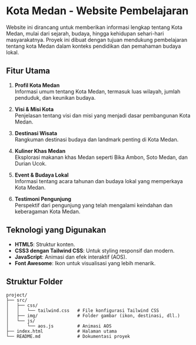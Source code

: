 # Kota Medan - Website Pembelajaran

Website ini dirancang untuk memberikan informasi lengkap tentang Kota Medan, mulai dari sejarah, budaya, hingga kehidupan sehari-hari masyarakatnya. Proyek ini dibuat dengan tujuan mendukung pembelajaran tentang kota Medan dalam konteks pendidikan dan pemahaman budaya lokal.

## Fitur Utama

1. **Profil Kota Medan**  
   Informasi umum tentang Kota Medan, termasuk luas wilayah, jumlah penduduk, dan keunikan budaya.

2. **Visi & Misi Kota**  
   Penjelasan tentang visi dan misi yang menjadi dasar pembangunan Kota Medan.

3. **Destinasi Wisata**  
   Rangkuman destinasi budaya dan landmark penting di Kota Medan.

4. **Kuliner Khas Medan**  
   Eksplorasi makanan khas Medan seperti Bika Ambon, Soto Medan, dan Durian Ucok.

5. **Event & Budaya Lokal**  
   Informasi tentang acara tahunan dan budaya lokal yang memperkaya Kota Medan.

6. **Testimoni Pengunjung**  
   Perspektif dari pengunjung yang telah mengalami keindahan dan keberagaman Kota Medan.

## Teknologi yang Digunakan

- **HTML5**: Struktur konten.
- **CSS3 dengan Tailwind CSS**: Untuk styling responsif dan modern.
- **JavaScript**: Animasi dan efek interaktif (AOS).
- **Font Awesome**: Ikon untuk visualisasi yang lebih menarik.

## Struktur Folder

```plaintext
project/
├── src/
│   ├── css/
│   │   └── tailwind.css   # File konfigurasi Tailwind CSS
│   ├── img/               # Folder gambar (ikon, destinasi, dll.)
│   └── js/
│       └── aos.js         # Animasi AOS
├── index.html             # Halaman utama
└── README.md              # Dokumentasi proyek
